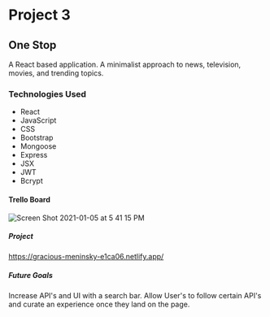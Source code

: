 # Project 3



## One Stop
A React based application. A minimalist approach to news, television, movies, and trending topics.

### Technologies Used

- React
- JavaScript
- CSS
- Bootstrap
- Mongoose
- Express
- JSX
- JWT 
- Bcrypt 

#### Trello Board
![Screen Shot 2021-01-05 at 5 41 15 PM](https://user-images.githubusercontent.com/69698724/105809475-9b2e4f00-5f5e-11eb-90c4-213fcc7f044e.png)



##### Project

https://gracious-meninsky-e1ca06.netlify.app/


##### Future Goals

Increase API's and UI with a search bar. Allow User's to follow certain API's and curate an experience once they land on the page.